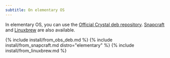 ```yaml
---
subtitle: On elementary OS
---
```


In elementary OS, you can use the [Official Crystal deb repository](#official-crystal-deb-repository). [Snapcraft](#snapcraft) and [Linuxbrew](#linuxbrew) are also available.

{% include install/from_obs_deb.md %}
{% include install/from_snapcraft.md distro="elementary" %}
{% include install/from_linuxbrew.md %}
